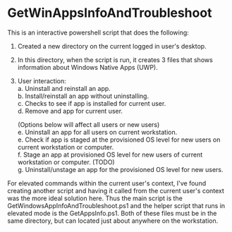 # GetWinAppsInfoAndTroubleshoot
This is an interactive powershell script that does the following:
1. Created a new directory on the current logged in user's desktop.
2. In this directory, when the script is run, it creates 3 files that shows information about Windows Native Apps (UWP).
3. User interaction:<br />
   a. Uninstall and reinstall an app.<br />
   b. Install/reinstall an app without uninstalling.<br />
   c. Checks to see if app is installed for current user. <br />
   d. Remove and app for current user.<br />
   
   (Options below will affect all users or new users)<br />
   e. Uninstall an app for all users on current workstation. <br />
   e. Check if app is staged at the provisioned OS level for new users on current workstation or computer. <br />
   f. Stage an app at provisioned OS level for new users of current workstation or computer. (TODO) <br />
   g. Uninstall/unstage an app for the provisioned OS level for new users. <br />
 
 For elevated commands within the current user's context, I've found creating another script and having it called from the 
 current user's context was the more ideal solution here. Thus the main script is the GetWindowsAppInfoAndTroubleshoot.ps1 
 and the helper script that runs in elevated mode is the GetAppsInfo.ps1. Both of these files must be in the same directory,
 but can located just about anywhere on the workstation.
